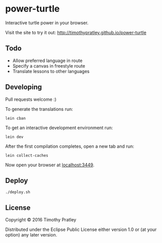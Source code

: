 # power-turtle

Interactive turtle power in your browser.

Visit the site to try it out: http://timothypratley.github.io/power-turtle

## Todo

* Allow preferred language in route
* Specify a canvas in freestyle route
* Translate lessons to other languages

## Developing

Pull requests welcome :)

To generate the translations run:

    lein cban

To get an interactive development environment run:

    lein dev

After the first compilation completes, open a new tab and run:

    lein collect-caches

Now open your browser at [localhost:3449](http://localhost:3449/).

## Deploy

    ./deploy.sh

## License

Copyright © 2016 Timothy Pratley

Distributed under the Eclipse Public License either version 1.0 or (at your option) any later version.

